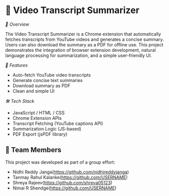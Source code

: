 <h1>🎥 Video Transcript Summarizer</h1>

*📌 Overview*

The Video Transcript Summarizer is a Chrome extension that automatically fetches transcripts from YouTube videos and generates a concise summary. Users can also download the summary as a PDF for offline use.
This project demonstrates the integration of browser extension development, natural language processing for summarization, and a simple user-friendly UI.

*🚀 Features*

- Auto-fetch YouTube video transcripts
- Generate concise text summaries
- Download summary as PDF
- Clean and simple UI

*🛠 Tech Stack*

- JavaScript / HTML / CSS
- Chrome Extension APIs
- Transcript Fetching (YouTube captions API)
- Summarization Logic (JS-based)
- PDF Export (jsPDF library)

## 👥 Team Members
This project was developed as part of a group effort:  

- Nidhi Reddy Janga(https://github.com/nidhireddyjanga) 
- Tanmay Rahul Kalanke(https://github.com/USERNAME)  
- Shreya Rajeev(https://github.com/shreya05123) 
- Nimai R Shendge(https://github.com/USERNAME)

